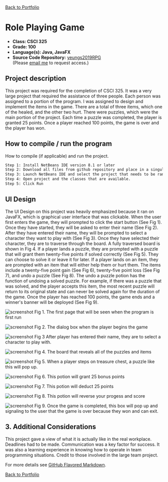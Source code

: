[Back to Portfolio](./)

Role Playing Game
===============

-   **Class: CSCI 325** 
-   **Grade: 100**
-   **Language(s): Java, JavaFX**
-   **Source Code Repository:** [yeungs2019RPG](https://github.com/Epowell50/CSCI-495-Team-Project)  
    (Please [email me](mailto:sayeung@csustudent.net?subject=GitHub%20Access) to request access.)

## Project description
This project was required for the completion of CSCI 325.  It was a very large project that required the assistance of three people. Each person was assigned to a portion of the program.  I was assigned to design and implement the items in the game.  There are a total of three items, which one of the healed, and the other two hurt.  There were puzzles, which were the main portion of the project.  Each time a puzzle was completed, the player is granted 25 points. Once a player reached 100 points, the game is over and the player has won.

## How to compile / run the program

How to compile (if applicable) and run the project.

```bash
Step 1: Install NetBeans IDE version 8.1 or later 
Step 2: Download all files from github repository and place in a singular folder 
Step 3: Launch NetBeans IDE and select the project that needs to be ran
Step 4: Open project and the classes that are available.
Step 5: Click Run
```

## UI Design
The UI Design on this project was heavily emphasized because it ran on JavaFX, which is graphical user interface that was clickable. When the user first enters the game, they will prompted to click the start button (See Fig 1).  Once they have started, they will be asked to enter their name (See Fig 2).  After they have entered their name, they will be prompted to select a character they want to play with (See Fig 3). Once they have selected their character, they are to traverse through the board.  A fully traversed board is shown in Fig 4.  If a player lands a puzzle, they are prompted with a puzzle that will grant them twenty-five points if solved correctly (See Fig 5).  They can choose to solve it or leave it for later.  If a player lands on an item, they are prompted with an item that will either help them or hurt them. The items include a twenty-five point gain (See Fig 6), twenty-five point loss (See Fig 7), and undo a puzzle (See Fig 8).  The undo a puzzle potion has the function of undoing a solved puzzle.  For example, if there was a puzzle that was solved, and the player accepts this item, the most recent puzzle will return to its original state and can never be solved again for the duration of the game.  Once the player has reached 100 points, the game ends and a winner's banner will be deployed (See Fig 9).

![screenshot](images/Opening.JPG)
Fig 1. The first page that will be seen when the program is first run

![screenshot](images/enter_your_name.JPG)
Fig 2. The dialog box when the player begins the game

![screenshot](images/Player_Selection.JPG)
Fig 3 After player has entered their name, they are to select a character to play with.

![screenshot](images/whole_board_reveal.JPG)
Fig 4. The board that reveals all of the puzzles and items

![screenshot](images/Anogram_Puzzle.JPG)
Fig 5. When a player steps on treasure chest, a puzzle like this will pop up.

![screenshot](images/potion_pickup.JPG)
Fig 6. This potion will grant 25 bonus points

![screenshot](images/Item.JPG)
Fig 7. This potion will deduct 25 points

![screenshot](images/clearpo.JPG)
Fig 8. This potion will reverse your progess and score

![screenshot](images/Win.JPG)
Fig 9. Once the game is completed, this box will pop up and signaling to the user that the game is over because they won and can exit.

## 3. Additional Considerations
This project gave a view of what it is actually like in the real workplace.  Deadlines had to be made.  Communication was a key factor for success. It was also a learning experience in knowing how to operate in team programming situations. Credit to those involved in the large team project.

For more details see [GitHub Flavored Markdown](https://guides.github.com/features/mastering-markdown/).

[Back to Portfolio](./)
